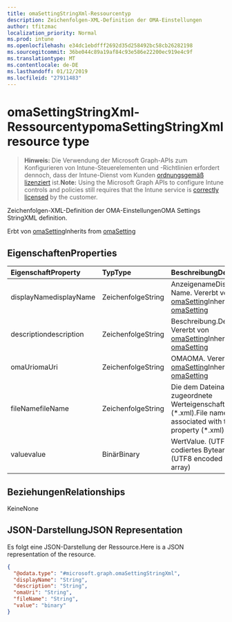 ```yaml
---
title: omaSettingStringXml-Ressourcentyp
description: Zeichenfolgen-XML-Definition der OMA-Einstellungen
author: tfitzmac
localization_priority: Normal
ms.prod: intune
ms.openlocfilehash: e34dc1ebdfff2692d35d258492bc58cb26282198
ms.sourcegitcommit: 36be044c89a19af84c93e586e22200ec919e4c9f
ms.translationtype: MT
ms.contentlocale: de-DE
ms.lasthandoff: 01/12/2019
ms.locfileid: "27911483"
---
```

# <a name="omasettingstringxml-resource-type"></a><span data-ttu-id="fe7df-103">omaSettingStringXml-Ressourcentyp</span><span class="sxs-lookup"><span data-stu-id="fe7df-103">omaSettingStringXml resource type</span></span>

> <span data-ttu-id="fe7df-104">**Hinweis:** Die Verwendung der Microsoft Graph-APIs zum Konfigurieren von Intune-Steuerelementen und -Richtlinien erfordert dennoch, dass der Intune-Dienst vom Kunden [ordnungsgemäß lizenziert](https://go.microsoft.com/fwlink/?linkid=839381) ist.</span><span class="sxs-lookup"><span data-stu-id="fe7df-104">**Note:** Using the Microsoft Graph APIs to configure Intune controls and policies still requires that the Intune service is [correctly licensed](https://go.microsoft.com/fwlink/?linkid=839381) by the customer.</span></span>

<span data-ttu-id="fe7df-105">Zeichenfolgen-XML-Definition der OMA-Einstellungen</span><span class="sxs-lookup"><span data-stu-id="fe7df-105">OMA Settings StringXML definition.</span></span>

<span data-ttu-id="fe7df-106">Erbt von [omaSetting](../resources/intune-deviceconfig-omasetting.md)</span><span class="sxs-lookup"><span data-stu-id="fe7df-106">Inherits from [omaSetting](../resources/intune-deviceconfig-omasetting.md)</span></span>

## <a name="properties"></a><span data-ttu-id="fe7df-107">Eigenschaften</span><span class="sxs-lookup"><span data-stu-id="fe7df-107">Properties</span></span>
|<span data-ttu-id="fe7df-108">Eigenschaft</span><span class="sxs-lookup"><span data-stu-id="fe7df-108">Property</span></span>|<span data-ttu-id="fe7df-109">Typ</span><span class="sxs-lookup"><span data-stu-id="fe7df-109">Type</span></span>|<span data-ttu-id="fe7df-110">Beschreibung</span><span class="sxs-lookup"><span data-stu-id="fe7df-110">Description</span></span>|
|:---|:---|:---|
|<span data-ttu-id="fe7df-111">displayName</span><span class="sxs-lookup"><span data-stu-id="fe7df-111">displayName</span></span>|<span data-ttu-id="fe7df-112">Zeichenfolge</span><span class="sxs-lookup"><span data-stu-id="fe7df-112">String</span></span>|<span data-ttu-id="fe7df-113">Anzeigename</span><span class="sxs-lookup"><span data-stu-id="fe7df-113">Display Name.</span></span> <span data-ttu-id="fe7df-114">Vererbt von [omaSetting](../resources/intune-deviceconfig-omasetting.md)</span><span class="sxs-lookup"><span data-stu-id="fe7df-114">Inherited from [omaSetting](../resources/intune-deviceconfig-omasetting.md)</span></span>|
|<span data-ttu-id="fe7df-115">description</span><span class="sxs-lookup"><span data-stu-id="fe7df-115">description</span></span>|<span data-ttu-id="fe7df-116">Zeichenfolge</span><span class="sxs-lookup"><span data-stu-id="fe7df-116">String</span></span>|<span data-ttu-id="fe7df-117">Beschreibung.</span><span class="sxs-lookup"><span data-stu-id="fe7df-117">Description.</span></span> <span data-ttu-id="fe7df-118">Vererbt von [omaSetting](../resources/intune-deviceconfig-omasetting.md)</span><span class="sxs-lookup"><span data-stu-id="fe7df-118">Inherited from [omaSetting](../resources/intune-deviceconfig-omasetting.md)</span></span>|
|<span data-ttu-id="fe7df-119">omaUri</span><span class="sxs-lookup"><span data-stu-id="fe7df-119">omaUri</span></span>|<span data-ttu-id="fe7df-120">Zeichenfolge</span><span class="sxs-lookup"><span data-stu-id="fe7df-120">String</span></span>|<span data-ttu-id="fe7df-121">OMA</span><span class="sxs-lookup"><span data-stu-id="fe7df-121">OMA.</span></span> <span data-ttu-id="fe7df-122">Vererbt von [omaSetting](../resources/intune-deviceconfig-omasetting.md)</span><span class="sxs-lookup"><span data-stu-id="fe7df-122">Inherited from [omaSetting](../resources/intune-deviceconfig-omasetting.md)</span></span>|
|<span data-ttu-id="fe7df-123">fileName</span><span class="sxs-lookup"><span data-stu-id="fe7df-123">fileName</span></span>|<span data-ttu-id="fe7df-124">Zeichenfolge</span><span class="sxs-lookup"><span data-stu-id="fe7df-124">String</span></span>|<span data-ttu-id="fe7df-125">Die dem Dateinamen zugeordnete Werteigenschaft (\*.xml).</span><span class="sxs-lookup"><span data-stu-id="fe7df-125">File name associated with the Value property (\*.xml).</span></span>|
|<span data-ttu-id="fe7df-126">value</span><span class="sxs-lookup"><span data-stu-id="fe7df-126">value</span></span>|<span data-ttu-id="fe7df-127">Binär</span><span class="sxs-lookup"><span data-stu-id="fe7df-127">Binary</span></span>|<span data-ttu-id="fe7df-128">Wert</span><span class="sxs-lookup"><span data-stu-id="fe7df-128">Value.</span></span> <span data-ttu-id="fe7df-129">(UTF8-codiertes Bytearray)</span><span class="sxs-lookup"><span data-stu-id="fe7df-129">(UTF8 encoded byte array)</span></span>|

## <a name="relationships"></a><span data-ttu-id="fe7df-130">Beziehungen</span><span class="sxs-lookup"><span data-stu-id="fe7df-130">Relationships</span></span>
<span data-ttu-id="fe7df-131">Keine</span><span class="sxs-lookup"><span data-stu-id="fe7df-131">None</span></span>
## <a name="json-representation"></a><span data-ttu-id="fe7df-132">JSON-Darstellung</span><span class="sxs-lookup"><span data-stu-id="fe7df-132">JSON Representation</span></span>
<span data-ttu-id="fe7df-133">Es folgt eine JSON-Darstellung der Ressource.</span><span class="sxs-lookup"><span data-stu-id="fe7df-133">Here is a JSON representation of the resource.</span></span>
<!-- {
  "blockType": "resource",
  "@odata.type": "microsoft.graph.omaSettingStringXml"
}
-->
``` json
{
  "@odata.type": "#microsoft.graph.omaSettingStringXml",
  "displayName": "String",
  "description": "String",
  "omaUri": "String",
  "fileName": "String",
  "value": "binary"
}
```



